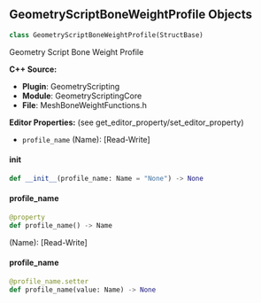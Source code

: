 ## GeometryScriptBoneWeightProfile Objects

```python
class GeometryScriptBoneWeightProfile(StructBase)
```

Geometry Script Bone Weight Profile

**C++ Source:**

- **Plugin**: GeometryScripting
- **Module**: GeometryScriptingCore
- **File**: MeshBoneWeightFunctions.h

**Editor Properties:** (see get_editor_property/set_editor_property)

- ``profile_name`` (Name):  [Read-Write]

<a id="unreal.GeometryScriptBoneWeightProfile.__init__"></a>

#### __init__

```python
def __init__(profile_name: Name = "None") -> None
```

<a id="unreal.GeometryScriptBoneWeightProfile.profile_name"></a>

#### profile_name

```python
@property
def profile_name() -> Name
```

(Name):  [Read-Write]

<a id="unreal.GeometryScriptBoneWeightProfile.profile_name"></a>

#### profile_name

```python
@profile_name.setter
def profile_name(value: Name) -> None
```

<a id="unreal.GeometryScriptPruneBoneWeightsOptions"></a>
